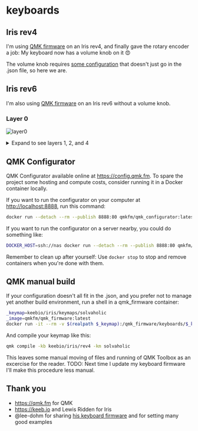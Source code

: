 # keyboards

## Iris rev4
I'm using [QMK firmware](https://github.com/qmk/qmk_firmware) on an Iris rev4, and finally gave the rotary encoder a job: My keyboard now has a volume knob on it :heart_eyes:

The volume knob requires [some configuration](https://github.com/qmk/qmk_firmware/blob/master/docs/feature_encoders.md) that doesn't just go in the .json file, so here we are.

## Iris rev6
I'm also using [QMK firmware](https://github.com/qmk/qmk_firmware) on an Iris rev6 without a volume knob.

### Layer 0

![layer0](https://github.com/solvaholic/keyboards/assets/14636658/bc75c453-5644-4d73-9153-7c89dde32a34)

<details><summary>Expand to see layers 1, 2, and 4</summary>
<p>
  
### Layer 1
![layer1](https://github.com/solvaholic/keyboards/assets/14636658/2a24fd9f-c8e6-4209-a7bf-95616d7f0abb)

### Layer 2
![layer2](https://github.com/solvaholic/keyboards/assets/14636658/f0b46c71-d700-4bcb-b808-65d7056736bf)

### Layer 4
![layer4](https://github.com/solvaholic/keyboards/assets/14636658/0d2a0bb0-bc5f-4f18-9e7c-04927a0d0f0c)

</p>
</details>

## QMK Configurator

QMK Configurator available online at <https://config.qmk.fm>. To spare the project some hosting and compute costs, consider running it in a Docker container locally.

If you want to run the configurator on your computer at <http://localhost:8888>, run this command:

```bash
docker run --detach --rm --publish 8888:80 qmkfm/qmk_configurator:latest
```

If you want to run the configurator on a server nearby, you could do something like:

```bash
DOCKER_HOST=ssh://nas docker run --detach --rm --publish 8888:80 qmkfm/qmk_configurator:latest
```

Remember to clean up after yourself: Use `docker stop` to stop and remove containers when you're done with them.

## QMK manual build
If your configuration doesn't all fit in the .json, and you prefer not to manage yet another build environment, run a shell in a qmk_firmware container:

```bash
_keymap=keebio/iris/keymaps/solvaholic
_image=qmkfm/qmk_firmware:latest
docker run -it --rm -v $(realpath $_keymap):/qmk_firmware/keyboards/$_keymap $_image /bin/bash
```

And compile your keymap like this:

```bash
qmk compile -kb keebio/iris/rev4 -km solvaholic
```

This leaves some manual moving of files and running of QMK Toolbox as an excercise for the reader. TODO: Next time I update my keyboard firmware I'll make this procedure less manual.

## Thank you
- https://qmk.fm for QMK
- https://keeb.io and Lewis Ridden for Iris
- @lee-dohm for sharing [his keyboard firmware](https://github.com/lee-dohm/keyboard-firmware) and for setting many good examples
